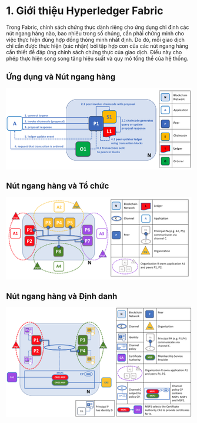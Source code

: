 ﻿
# **1. Giới thiệu Hyperledger Fabric**

Trong Fabric, chính sách chứng thực dành riêng cho ứng dụng chỉ định các nút ngang hàng nào, bao nhiêu trong số chúng, cần phải chứng minh cho việc thực hiện đúng hợp đồng thông minh nhất định. Do đó, mỗi giao dịch chỉ cần được thực hiện (xác nhận) bởi tập hợp con của các nút ngang hàng cần thiết để đáp ứng chính sách chứng thực của giao dịch. Điều này cho phép thực hiện song song tăng hiệu suất và quy mô tổng thể của hệ thống.

## **Ứng dụng và Nút ngang hàng**

![](./images/peers.diagram.6.png)

## **Nút ngang hàng và Tổ chức**

![](./images/peers.diagram.8.png)

## **Nút ngang hàng và Định danh**

![](./images/peers.diagram.9.png)





